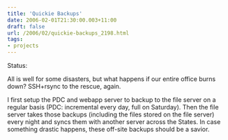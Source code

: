 ```yaml
---
title: 'Quickie Backups'
date: 2006-02-01T21:30:00.003+11:00
draft: false
url: /2006/02/quickie-backups_2198.html
tags: 
- projects
---
```


Status:  
  

All is well for some disasters, but what happens if our entire office burns down? SSH+rsync to the rescue, again.

I first setup the PDC and webapp server to backup to the file server on a regular basis (PDC: incremental every day, full on Saturday). Then the file server takes those backups (including the files stored on the file server) every night and syncs them with another server across the States. In case something drastic happens, these off-site backups should be a savior.